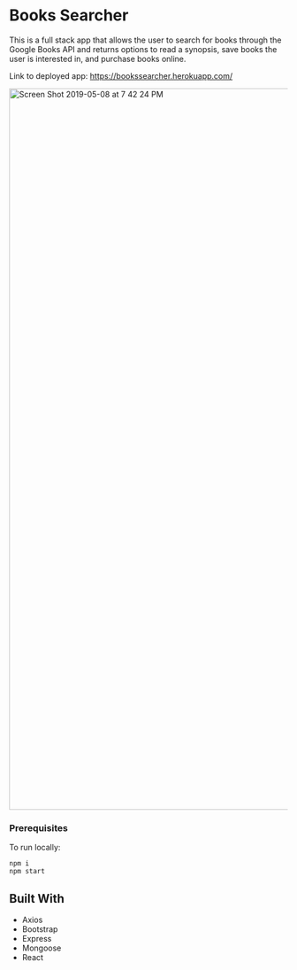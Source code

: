 # Books Searcher

This is a full stack app that allows the user to search for books through the Google Books API and returns options to read a synopsis, save books the user is interested in, and purchase books online.


Link to deployed app: https://bookssearcher.herokuapp.com/



<img width="1303" alt="Screen Shot 2019-05-08 at 7 42 24 PM" src="https://user-images.githubusercontent.com/44039173/57423588-782b9c80-71c9-11e9-8ec8-bb4e770554ae.png">



### Prerequisites

To run locally:

```
npm i
npm start
```

## Built With

* Axios
* Bootstrap
* Express
* Mongoose
* React
